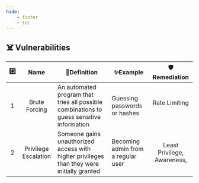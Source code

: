 ```yaml
---
hide:
    - footer
    - toc
---
```


## ☠️ Vulnerabilities

| #️⃣  |         Name         | 📖Definition                                                                              | ✨Example                          |                     🛡️Remediation                      |
| :-: | :------------------: | ----------------------------------------------------------------------------------------- | ---------------------------------- | :----------------------------------------------------: |
|  1  |    Brute Forcing     | An automated program that tries all possible combinations to guess sensitive information  | Guessing passwords or hashes       | Rate Limiting <span style="opacity:0">`xxxxxxx`</span> |
|  2  | Privilege Escalation | Someone gains unauthorized access with higher privileges than they were initially granted | Becoming admin from a regular user |              Least Privilege, Awareness,               |
